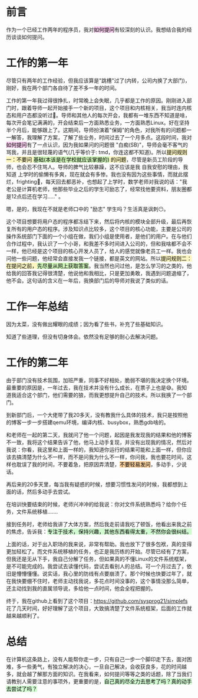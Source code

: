 # 前言
作为一个已经工作两年的程序员，我对<mark style="background: #FFB8EBA6;">如何提问</mark>有较深刻的认识。我想结合我的经历谈谈如何提问。

# 工作的第一年
尽管只有两年的工作经验，但我应该算是"跳槽"过了(内转，公司内换了大部门)，刚好，我在两个部门各自待了差不多一年的时间。

工作的第一年我过得很挣扎，时常晚上会失眠，几乎都是工作的原因。刚刚进入部门时，跟着导师一起开始接手一个新的项目，这个项目和内核相关，我当时连内核态和用户态都没听过🥵。导师和其他人的每次开会，我都有一堆东西不知道是啥，每次开会笔记满满的，开会结束后一方面熟悉业务，一方面熟悉Linux。好在坚持半个月后，能够跟上了。这期间，导师扮演着"保姆"的角色，对我所有的问题都一一解答，我理解了方案，了解了些业务，时间过去了一个月多点。这段时间，我对<mark style="background: #FFB8EBA6;">如何提问</mark>有了一点认识，因为我如果问的问题很 "白痴(SB)"，导师会毫不客气的骂我，并且是很轻蔑的语气(几乎等价于: tmd，你连这都不知道)。所以<mark style="background: #FFF3A3A6;">提问规则一：不要问 <mark style="background: #BBFABBA6;">基础(本该是在学校就应该掌握的)</mark> 的问题</mark>，尽管是新员工阶段的导师，也会忍不住骂人。导师的脾气比较暴躁，这不应该是我 自我安慰的理由，我知道 上学时的偷懒有多爽，现在就会有多惨。我也没有因为这些事情，而就此摆烂，frighting💪，每天回去都恶补，也想起了上学时，数学老师对我说的话："我老公是计算机老师，他那些毕业之后的学生可励志了，经常找他要资料，朋友圈都是12点后还在学习....." 。

嗯，是的，我现在不就是老师口中的 "励志" 学生吗？生活真是讽刺😶。

这个项目想要将用户态的程序都冻结下来，然后将内核的模块全部升级，最后再恢复所有的用户态的程序。涉及知识点比较多，这个项目的核心功能，主要是公司的操作系统部门下面的一个小组在做，我们小组是使用者，是他们的用户。在与他们合作过程中，我认识了一个小哥，和我差不多时间进入公司的，但和我啥都不会不一样，他已经是这个项目的核心开发人员了，给人的感觉就像老员工一样。我也会问他一些问题，他经常会直接发我一个链接，都是英文的网站。所以<mark style="background: #FFF3A3A6;">提问规则二：在提问之前，<mark style="background: #BBFABBA6;">先尽量从网上获取答案</mark></mark>。我当然也问过他，是怎么学习的之类的，他给我的回答我记得很清楚，他说他和我相比，只是更加勇敢，我遇到问题退缩了，他不会。这句话的含义在一年后，我换部门后的导师对我说了类似的话。

# 工作一年总结
因为太菜，没有做出耀眼的成绩；因为看了些书，补充了些基础知识。

知道了些道理，但没有切身体会。依然没有足够的耐心去解决问题。

# 工作的第二年
由于部门没有技术氛围，加班严重，同事不好相处，脆弱不堪的我决定换个环境。最重要的原因是，一年过去，我在技术并没有什么成长，在票子上也是😅。我知道我适合这个部门，他们需要的狼，而我更想提升自己的技术。所以我换了一个部门。

到新部门后，一个大佬带了我20多天，没有教我什么具体的技术，我只是按照他的博客一步一步搭建qemu环境，编译内核、busybox，熟悉gdb啥的。

和老师在一起的第二天，我就问了他一个问题，起因是我发现我的结果和他的博客不一致，我将这个结果告诉了他，他马上动手复现，并没有出现我的情况，然后对我说：你看，我这里和上面一样的，我知道你运行的结果可能和上面一样，但你应该去搞清楚为什么不一样，而不是问我为什么不一样，你问我，我也要花时间，这样也耽误了我的时间，不要着急，把原因弄清楚，<mark style="background: #FFB86CA6;">不要轻易发问</mark>，多动手，少说话。

再后来的20多天里，每当我有疑惑的时候，想要习惯性发问的时候，我都想到上面的话，然后多动手去尝试。

在培训快要结束的时候，老师兴冲冲的给我说：你对文件系统熟悉吗？给你个任务，文件系统移植.......

接到任务时，老师给我讲了大体方案，然后我走前请我吃了顿饭，他看出来我之前的焦虑，告诉我：<mark style="background: #BBFABBA6;">专注于技术，保持兴趣，其他东西看得太重，不然你会很纠结。</mark>

上面的话，对于出入职场的我来说，非常有帮助。我也放下了很多包袱，真的变得更加轻松了。而文件系统移植的任务，也正是我历练的开始。尽管已经有了方案，但我还是无从下手，我自己分解了任务，但如果真的不懂Linux的文件系统框架，是不可能完成的。我尝试去读懂代码，尝试去看别人的总结。可一个月过去了，依旧是懵懵懂懂。说实话，我心里的防线有点要崩溃了。那个时候也快要过年了，就在我快要绷不住时，老师主动找我说，多花点时间没事的，这个事情没那么简单，还主动找到我的直属领导说，多给他一点时间，他会全程把握的。

终于，我在github上看到了这个项目：https://github.com/sysprog21/simplefs 花了几天时间，好好理解了这个项目，大致搞清楚了文件系统框架，后面的工作就越来越顺利了。

# 总结
在计算机这条路上，没有人能帮你走一步，只有自己一步一个脚印走下去，面对困难，多一些勇气，有独立解决的决心，一旦自己解决，会收获良多，花的时间越多，就会越了解那方面的知识。在我看来，如何提问等等之类的话题，除了当我们请教别人需要注意的事项外，更重要的是，<mark style="background: #BBFABBA6;">自己真的尽全力去思考了吗？真的动手去尝试了吗？</mark> 
